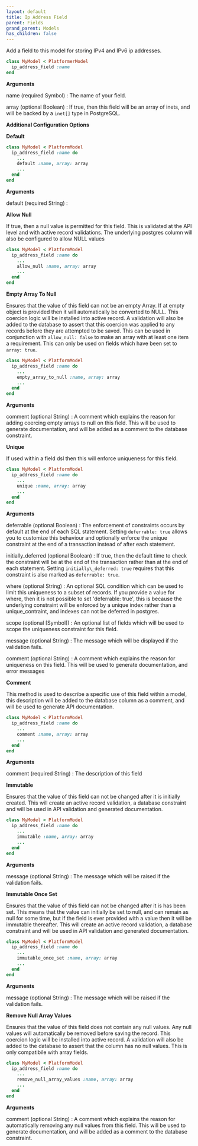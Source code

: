 ```yaml
---
layout: default
title: Ip Address Field
parent: Fields
grand_parent: Models
has_children: false
---
```


Add a field to this model for storing IPv4 and IPv6 ip addresses.

```ruby
class MyModel < PlatformerModel
  ip_address_field :name
end

```

**Arguments**

name (required Symbol)
:   The name of your field.

array (optional Boolean)
:   If true, then this field will be an array of inets, and will be backed by a `inet[]` type in PostgreSQL.

**Additional Configuration Options**

**Default**

```ruby
class MyModel < PlatformModel
  ip_address_field :name do
    ...
    default :name, array: array
    ...
  end
end

```

**Arguments**

default (required String)
:   

**Allow Null**

If true, then a null value is permitted for this field. This
is validated at the API level and with active record validations.
The underlying postgres column will also be configured to allow
NULL values

```ruby
class MyModel < PlatformModel
  ip_address_field :name do
    ...
    allow_null :name, array: array
    ...
  end
end

```

**Empty Array To Null**

Ensures that the value of this field can not be an empty Array. If
at empty object is provided then it will automatically be converted
to NULL. This coercion logic will be installed into active record.
A validation will also be added to the database to assert that this
coercion was applied to any records before they are attempted to be
saved. This can be used in conjunction with `allow_null: false` to
make an array with at least one item a requirement. This can only be
used on fields which have been set to `array: true`.

```ruby
class MyModel < PlatformModel
  ip_address_field :name do
    ...
    empty_array_to_null :name, array: array
    ...
  end
end

```

**Arguments**

comment (optional String)
:   A comment which explains the reason for adding coercing empty arrays to null on this field. This will be used to generate documentation, and will be added as a comment to the database constraint.

**Unique**

If used within a field dsl then this will enforce uniqueness for this
field.

```ruby
class MyModel < PlatformModel
  ip_address_field :name do
    ...
    unique :name, array: array
    ...
  end
end

```

**Arguments**

deferrable (optional Boolean)
:   The enforcement of constraints occurs by default at the end of each SQL statement. Setting `deferrable: true` allows you to customize this behaviour and optionally enforce the unique constraint at the end of a transaction instead of after each statement.

initially\_deferred (optional Boolean)
:   If true, then the default time to check the constraint will be at the end of the transaction rather than at the end of each statement.  Setting `initially\_deferred: true` requires that this constraint is also marked as `deferrable: true`.

where (optional String)
:   An optional SQL condition which can be used to limit this uniqueness to a subset of records. If you provide a value for where, then it is not possible to set 'deferrable: true', this is because the underlying constraint will be enforced by a unique index rather than a unique\_contraint, and indexes can not be deferred in postgres.

scope (optional [Symbol])
:   An optional list of fields which will be used to scope the uniqueness constraint for this field.

message (optional String)
:   The message which will be displayed if the validation fails.

comment (optional String)
:   A comment which explains the reason for uniqueness on this field. This will be used to generate documentation, and error messages

**Comment**

This method is used to describe a specific use of this
field within a model, this description will be added to
the database column as a comment, and will be used to
generate API documentation.

```ruby
class MyModel < PlatformModel
  ip_address_field :name do
    ...
    comment :name, array: array
    ...
  end
end

```

**Arguments**

comment (required String)
:   The description of this field

**Immutable**

Ensures that the value of this field can not be changed
after it is initially created. This will create an active
record validation, a database constraint and will be used
in API validation and generated documentation.

```ruby
class MyModel < PlatformModel
  ip_address_field :name do
    ...
    immutable :name, array: array
    ...
  end
end

```

**Arguments**

message (optional String)
:   The message which will be raised if the validation fails.

**Immutable Once Set**

Ensures that the value of this field can not be changed
after it is has been set. This means that the value can
initially be set to null, and can remain as null for some
time, but if the field is ever provided with a value then
it will be immutable thereafter. This will create an active
record validation, a database constraint and will be used
in API validation and generated documentation.

```ruby
class MyModel < PlatformModel
  ip_address_field :name do
    ...
    immutable_once_set :name, array: array
    ...
  end
end

```

**Arguments**

message (optional String)
:   The message which will be raised if the validation fails.

**Remove Null Array Values**

Ensures that the value of this field does not contain any null values.
Any null values will automatically be removed before saving the record.
This coercion logic will be installed into active record. A validation
will also be added to the database to assert that the column has no
null values. This is only compatibile with array fields.

```ruby
class MyModel < PlatformModel
  ip_address_field :name do
    ...
    remove_null_array_values :name, array: array
    ...
  end
end

```

**Arguments**

comment (optional String)
:   A comment which explains the reason for automatically removing any null values from this field. This will be used to generate documentation, and will be added as a comment to the database constraint.